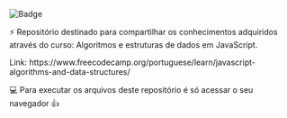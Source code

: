 ![Badge](https://img.shields.io/badge/Repositório_De_Estudo-Javascript-%237159c1?style=for-the-badge&logo=ghost)


<p>⚡ Repositório destinado para compartilhar os conhecimentos adquiridos através do curso: Algoritmos e estruturas de dados em JavaScript.</p>
<p>Link: https://www.freecodecamp.org/portuguese/learn/javascript-algorithms-and-data-structures/ </p>

<p> 💻 Para executar os arquivos deste repositório é só acessar o seu navegador 👍</p>

